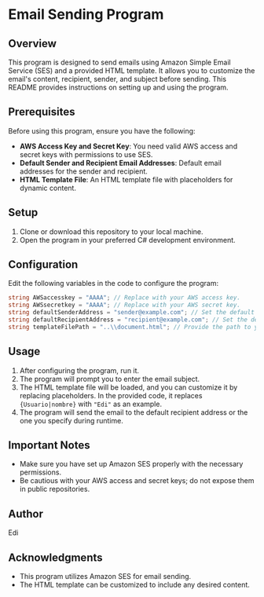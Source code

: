# Email Sending Program

## Overview
This program is designed to send emails using Amazon Simple Email Service (SES) and a provided HTML template. It allows you to customize the email's content, recipient, sender, and subject before sending. This README provides instructions on setting up and using the program.

## Prerequisites
Before using this program, ensure you have the following:

- **AWS Access Key and Secret Key**: You need valid AWS access and secret keys with permissions to use SES.
- **Default Sender and Recipient Email Addresses**: Default email addresses for the sender and recipient.
- **HTML Template File**: An HTML template file with placeholders for dynamic content.

## Setup
1. Clone or download this repository to your local machine.
2. Open the program in your preferred C# development environment.

## Configuration
Edit the following variables in the code to configure the program:

```csharp
string AWSaccesskey = "AAAA"; // Replace with your AWS access key.
string AWSsecretkey = "AAAA"; // Replace with your AWS secret key.
string defaultSenderAddress = "sender@example.com"; // Set the default sender's email address.
string defaultRecipientAddress = "recipient@example.com"; // Set the default recipient's email address.
string templateFilePath = "..\\document.html"; // Provide the path to your HTML template file.
```

## Usage
1. After configuring the program, run it.
2. The program will prompt you to enter the email subject.
3. The HTML template file will be loaded, and you can customize it by replacing placeholders. In the provided code, it replaces `{Usuario|nombre}` with `"Edi"` as an example.
4. The program will send the email to the default recipient address or the one you specify during runtime.

## Important Notes
- Make sure you have set up Amazon SES properly with the necessary permissions.
- Be cautious with your AWS access and secret keys; do not expose them in public repositories.

## Author
Edi

## Acknowledgments
- This program utilizes Amazon SES for email sending.
- The HTML template can be customized to include any desired content.

